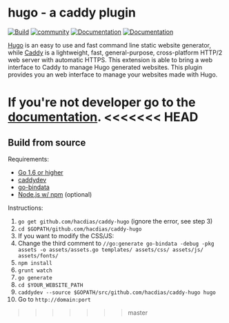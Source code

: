 # hugo - a caddy plugin

[![Build](https://img.shields.io/travis/hacdias/caddy-hugo.svg?style=flat-square)](https://travis-ci.org/hacdias/caddy-hugo)
[![community](https://img.shields.io/badge/community-forum-ff69b4.svg?style=flat-square)](https://forum.caddyserver.com)
[![Documentation](https://img.shields.io/badge/caddy-doc-F06292.svg?style=flat-square)](https://caddyserver.com/docs/hugo)
[![Documentation](https://img.shields.io/badge/godoc-reference-blue.svg?style=flat-square)](http://godoc.org/github.com/hacdias/caddy-hugo)

[Hugo](http://gohugo.io/) is an easy to use and fast command line static website generator, while [Caddy](http://caddyserver.com) is a lightweight, fast, general-purpose, cross-platform HTTP/2 web server with automatic HTTPS. This extension is able to bring a web interface to Caddy to manage Hugo generated websites. This plugin provides you an web interface to manage your websites made with Hugo.

**If you're not developer go to the [documentation](https://caddyserver.com/docs/hugo)**.
<<<<<<< HEAD
=======

## Build from source

Requirements:

+ [Go 1.6 or higher][1]
+ [caddydev][2]
+ [go-bindata][3]
+ [Node.js w/ npm][4] (optional)

Instructions:

1. ```go get github.com/hacdias/caddy-hugo``` (ignore the error, see step 3)
2. ```cd $GOPATH/github.com/hacdias/caddy-hugo```
  1. If you want to modify the CSS/JS:
  2. Change the third comment to  ```//go:generate go-bindata -debug -pkg assets -o assets/assets.go templates/ assets/css/ assets/js/ assets/fonts/```
  3. ```npm install```
  4. ```grunt watch```
3. ```go generate```
4. ```cd $YOUR_WEBSITE_PATH```
5. ```caddydev --source $GOPATH/src/github.com/hacdias/caddy-hugo hugo```
6. Go to ```http://domain:port```

[1]: https://golang.org/dl/
[2]: https://github.com/caddyserver/caddydev
[3]: https://github.com/jteeuwen/go-bindata
[4]: https://nodejs.org
>>>>>>> master

